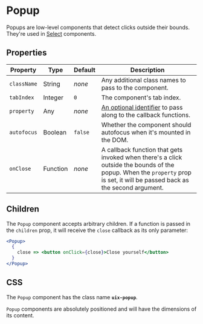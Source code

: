 # Popup

Popups are low-level components that detect clicks outside their bounds. They're used in [Select](./Select.md) components.

## Properties

Property | Type | Default | Description
-------- | ---- | ------- | -----------
`className` | String | _none_ | Any additional class names to pass to the component.
`tabIndex` | Integer | `0` | The component's tab index.
`property` | Any | _none_ | [An optional identifier][property] to pass along to the callback functions.
`autofocus` | Boolean | `false` | Whether the component should autofocus when it's mounted in the DOM.
`onClose` | Function | _none_ | A callback function that gets invoked when there's a click outside the bounds of the popup. When the `property` prop is set, it will be passed back as the second argument.

## Children

The `Popup` component accepts arbitrary children. If a function is passed in the `children` prop, it will receive the `close` callback as its only parameter:

```jsx
<Popup>
  {
    close => <button onClick={close}>Close yourself</button>
  }
</Popup>
``` 

## CSS

The `Popup` component has the class name __`uix-popup`__.

`Popup` components are absolutely positioned and will have the dimensions of its content. 

[property]: https://github.com/danburzo/react-recipes/blob/master/recipes/property-pattern.md